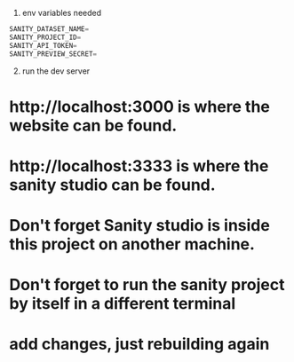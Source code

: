 1. env variables needed

```javascript
SANITY_DATASET_NAME=
SANITY_PROJECT_ID=
SANITY_API_TOKEN=
SANITY_PREVIEW_SECRET=
```

2. run the dev server

# http://localhost:3000 is where the website can be found.

# http://localhost:3333 is where the sanity studio can be found.

# Don't forget Sanity studio is inside this project on another machine.

# Don't forget to run the sanity project by itself in a different terminal

# add changes, just rebuilding again
